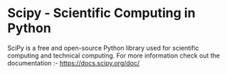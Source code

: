 # Scipy - Scientific Computing in Python 
SciPy is a free and open-source Python library used for scientific computing and technical computing. 
For more information check out the documentation :- https://docs.scipy.org/doc/
